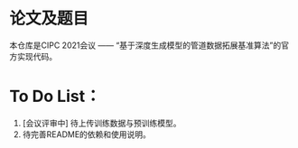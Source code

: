 # 论文及题目
本仓库是CIPC 2021会议 —— “基于深度生成模型的管道数据拓展基准算法”的官方实现代码。 


## 


## 




# To Do List：
1. [会议评审中] 待上传训练数据与预训练模型。
2. 待完善README的依赖和使用说明。



